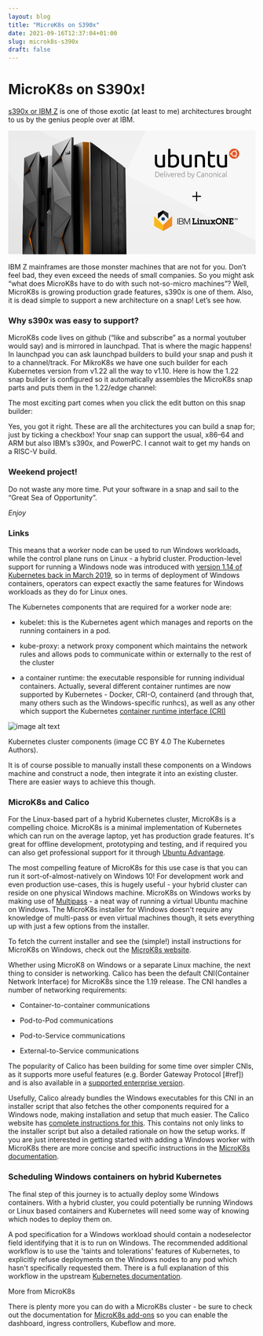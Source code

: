 ```yaml
---
layout: blog
title: "MicroK8s on S390x"
date: 2021-09-16T12:37:04+01:00
slug: microk8s-s390x
draft: false
---
```


# MicroK8s on S390x!

[s390x or IBM Z](https://en.wikipedia.org/wiki/Linux_on_IBM_Z) is one of those exotic (at least to me) architectures brought to us by the genius people over at IBM.

![Feast your eye to those gorgeous IBM mainframes you will never get to own in your home lab :)](\images\blog\microk8s-s390x\IBM-Z-Ubuntu.png)

IBM Z mainframes are those monster machines that are not for you. Don’t feel bad, they even exceed the needs of small companies. So you might ask “what does MicroK8s have to do with such not-so-micro machines”? Well, MicroK8s is growing production grade features, s390x is one of them. Also, it is dead simple to support a new architecture on a snap! Let’s see how.

### Why s390x was easy to support?

MicroK8s code lives on github (“like and subscribe” as a normal youtuber would say) and is mirrored in launchpad. That is where the magic happens! In launchpad you can ask launchpad builders to build your snap and push it to a channel/track. For MikroK8s we have one such builder for each Kubernetes version from v1.22 all the way to v1.10. Here is how the 1.22 snap builder is configured so it automatically assembles the MicroK8s snap parts and puts them in the 1.22/edge channel:

The most exciting part comes when you click the edit button on this snap builder:

Yes, you got it right. These are all the architectures you can build a snap for; just by ticking a checkbox! Your snap can support the usual, x86–64 and ARM but also IBM’s s390x, and PowerPC. I cannot wait to get my hands on a RISC-V build.

### Weekend project!

Do not waste any more time. Put your software in a snap and sail to the “Great Sea of Opportunity”.

*Enjoy*

### Links



This means that a worker node can be used to run Windows workloads, while the control plane runs
  on Linux - a hybrid cluster. Production-level support for running a Windows node was introduced
  with [version 1.14 of Kubernetes back in March 2019](https://kubernetes.io/blog/2019/03/25/kubernetes-1-14-release-announcement/), so in terms of deployment of Windows containers, operators can expect exactly the same features for Windows workloads as they do for Linux ones.

The Kubernetes components that are required for a worker node are:

* kubelet: this is the Kubernetes agent which manages and reports on the running containers in a pod.

* kube-proxy: a network proxy component which maintains the network rules and allows pods to
  communicate within or externally to the rest of the cluster

* a container runtime: the executable responsible for running individual containers. Actually, several
  different container runtimes are now supported by Kubernetes - Docker, CRI-O, containerd (and through
  that, many others such as the Windows-specific runhcs), as well as any other which support the
  Kubernetes [container runtime interface (CRI) ](https://github.com/kubernetes/community/blob/master/contributors/devel/sig-node/container-runtime-interface.md)

![image alt text](image_0.png)

Kubernetes cluster components (image CC BY 4.0 The Kubernetes Authors).

It is of course possible to manually install these components on a Windows machine and construct a node,
then integrate it into an existing cluster. There are easier ways to achieve this though.

### MicroK8s and Calico

For the Linux-based part of a hybrid Kubernetes cluster, MicroK8s is a compelling choice.
MicroK8s is a minimal implementation of Kubernetes which can run on the average laptop, yet has production
grade features. It's great for offline development, prototyping and testing, and if required you can also
get professional support for it through [Ubuntu Advantage](https://ubuntu.com/support).

The most compelling feature of MicroK8s for this use case is that you can run it sort-of-almost-natively
on Windows 10! For development work and even production use-cases, this is hugely useful - your hybrid
cluster can reside on one physical Windows machine. MicroK8s on Windows works by making use of
[Multipass](https://multipass.run/) - a neat way of running a virtual Ubuntu machine on Windows.
The MicroK8s installer for Windows doesn't require any knowledge of multi-pass or even virtual machines
though, it sets everything up with just a few options from the installer. 

To fetch the current installer and see the (simple!) install instructions for MicroK8s on Windows, check out the [MicroK8s website](https://microk8s.io/).

Whether using MicroK8 on Windows or a separate Linux machine, the next thing to consider is networking. Calico has been the default CNI(Container Network Interface) for MicroK8s since the 1.19 release. The CNI handles a number of networking requirements:

*  Container-to-container communications

*  Pod-to-Pod communications

*  Pod-to-Service communications

*  External-to-Service communications

The popularity of Calico has been building for some time over simpler CNIs, as it supports
more useful features (e.g. Border Gateway Protocol [#ref]) and is also available in a
[supported enterprise version](https://www.tigera.io/tigera-products/calico-enterprise/).

Usefully, Calico already bundles the Windows executables for this CNI in an installer script that also fetches the other components required for a Windows node, making installation and setup that much easier.  The Calico website has [complete instructions for this](https://docs.projectcalico.org/getting-started/windows-calico/quickstart). This contains not only links to the installer script but also a detailed rationale on how the setup works. If you are just interested in getting started with adding a Windows worker with MicroK8s there are more concise and specific instructions in the [MicroK8s documentation](https://microk8s.io/docs/add-a-windows-worker-node-to-microk8s).

### Scheduling Windows containers on hybrid Kubernetes

The final step of this journey is to actually deploy some Windows containers. With a
hybrid cluster, you could potentially be running Windows or Linux based containers and
Kubernetes will need some way of knowing which nodes to deploy them on.  

A pod specification for a Windows workload should contain a nodeselector field
identifying that it is to run on Windows. The recommended additional workflow is to use
the 'taints and tolerations' features of Kubernetes, to explicitly refuse deployments
on the Windows nodes to any pod which hasn't specifically requested them. There is a
full explanation of this workflow in the upstream
[Kubernetes documentation](https://kubernetes.io/docs/setup/production-environment/windows/user-guide-windows-containers/#taints-and-tolerations).

More from MicroK8s

There is plenty more you can do with a MicroK8s cluster - be sure to check out the
documentation for [MicroK8s add-ons](https://microk8s.io/docs/addons) so you can
enable the dashboard, ingress controllers, Kubeflow and more. 
